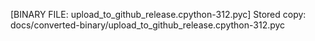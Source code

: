 [BINARY FILE: upload_to_github_release.cpython-312.pyc]
Stored copy: docs/converted-binary/upload_to_github_release.cpython-312.pyc
